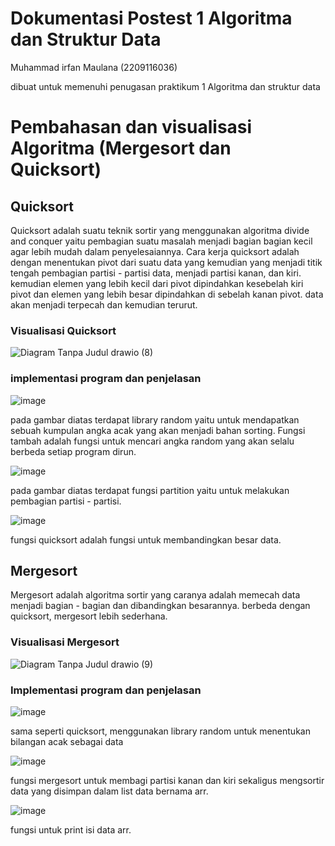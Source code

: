 # Dokumentasi Postest 1 Algoritma dan Struktur Data 
Muhammad irfan Maulana (2209116036)

dibuat untuk memenuhi penugasan praktikum 1 Algoritma dan struktur data

# Pembahasan dan visualisasi Algoritma (Mergesort dan Quicksort)

## Quicksort
Quicksort adalah suatu teknik sortir yang menggunakan algoritma divide and conquer yaitu pembagian suatu masalah menjadi bagian bagian kecil agar lebih mudah dalam penyelesaiannya. Cara kerja quicksort adalah dengan menentukan pivot dari suatu data yang kemudian yang menjadi titik tengah pembagian partisi - partisi data, menjadi partisi kanan, dan kiri.
kemudian elemen yang lebih kecil dari pivot dipindahkan kesebelah kiri pivot dan elemen yang lebih besar dipindahkan di sebelah kanan pivot. data akan menjadi terpecah dan kemudian terurut.

### Visualisasi Quicksort
![Diagram Tanpa Judul drawio (8)](https://user-images.githubusercontent.com/121864328/222624436-27e909ff-445b-44e9-b68c-888883d64fae.png)

### implementasi program dan penjelasan

![image](https://user-images.githubusercontent.com/121864328/222623497-b8f601ec-a105-4f5e-830f-4b2f6acd6c81.png)

pada gambar diatas terdapat library random yaitu untuk mendapatkan sebuah kumpulan angka acak yang akan menjadi bahan sorting. Fungsi tambah adalah fungsi untuk mencari angka random yang akan selalu berbeda setiap program dirun.

![image](https://user-images.githubusercontent.com/121864328/222625293-0a4e40db-a5dd-4ba0-ab7c-dca913cd2740.png)

pada gambar diatas terdapat fungsi partition yaitu untuk melakukan pembagian partisi - partisi.

![image](https://user-images.githubusercontent.com/121864328/222626310-ee9e3df4-7a28-4703-bf85-9810b2f15166.png)

fungsi quicksort adalah fungsi untuk membandingkan besar data.

## Mergesort

Mergesort adalah algoritma sortir yang caranya adalah memecah data menjadi bagian - bagian dan dibandingkan besarannya. berbeda dengan quicksort, mergesort lebih sederhana.

### Visualisasi Mergesort

![Diagram Tanpa Judul drawio (9)](https://user-images.githubusercontent.com/121864328/222635243-53fc858a-49b4-4ade-bb7d-85837e51f175.png)

### Implementasi program dan penjelasan

![image](https://user-images.githubusercontent.com/121864328/222638619-6869f26c-5595-4e49-bf84-74db47a440e6.png)

sama seperti quicksort, menggunakan library random untuk menentukan bilangan acak sebagai data

![image](https://user-images.githubusercontent.com/121864328/222638716-c18a73a9-0f25-4592-8534-5ee5c06c9dc3.png)

fungsi mergesort untuk membagi partisi kanan dan kiri sekaligus mengsortir data yang disimpan dalam list data bernama arr.

![image](https://user-images.githubusercontent.com/121864328/222638936-836d2362-36aa-4cb5-916a-42f8c12465fc.png)

fungsi untuk print isi data arr.





